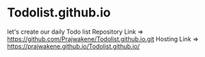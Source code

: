 # Todolist.github.io
let's create our daily Todo list 
Repository Link => https://github.com/Prajwakene/Todolist.github.io.git
Hosting Link => https://prajwakene.github.io/Todolist.github.io/
